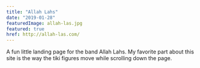 ```yaml
---
title: "Allah Lahs"
date: "2019-01-28"
featuredImage: allah-las.jpg
featured: true
href: http://allah-las.com/
---
```


A fun little landing page for the band Allah Lahs. My favorite part about this site is the way the tiki figures move while scrolling down the page.
